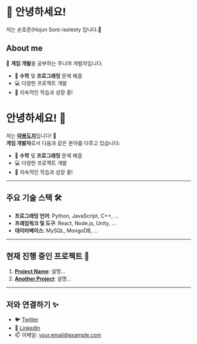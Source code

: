 # 👋 안녕하세요!
저는 손호준(Hojun Son)-isolesty 입니다.🦔

## About me
🦔 **게임 개발**을 공부하는 주니어 개발자입니다.



- 🧮 **수학** 및 **프로그래밍** 문제 해결
- 💻 다양한 프로젝트 개발
- 🌱 지속적인 학습과 성장 중!

<!--
**isolesty22/isolesty22** is a ✨ _special_ ✨ repository because its `README.md` (this file) appears on your GitHub profile.

Here are some ideas to get you started:

- 🔭 I’m currently working on ...
- 🌱 I’m currently learning ...
- 👯 I’m looking to collaborate on ...
- 🤔 I’m looking for help with ...
- 💬 Ask me about ...
- 📫 How to reach me: ...
- 😄 Pronouns: ...
- ⚡ Fun fact: ...
-->

# 안녕하세요! 👋

저는 [**따봉도치**](https://github.com/yourusername)입니다! 🦔  
**게임 개발자**로서 다음과 같은 분야를 다루고 있습니다:


- 🧮 **수학** 및 **프로그래밍** 문제 해결
- 💻 다양한 프로젝트 개발
- 🌱 지속적인 학습과 성장 중!

---

## 주요 기술 스택 🛠
- **프로그래밍 언어**: Python, JavaScript, C++, ...
- **프레임워크 및 도구**: React, Node.js, Unity, ...
- **데이터베이스**: MySQL, MongoDB, ...

---

## 현재 진행 중인 프로젝트 🚀
1. **[Project Name](https://github.com/yourusername/project)**: 설명...
2. **[Another Project](https://github.com/yourusername/another-project)**: 설명...

---

## 저와 연결하기 ✨
- 🐦 [Twitter](https://twitter.com/yourhandle)
- 💼 [LinkedIn](https://linkedin.com/in/yourprofile)
- 📫 이메일: your.email@example.com
